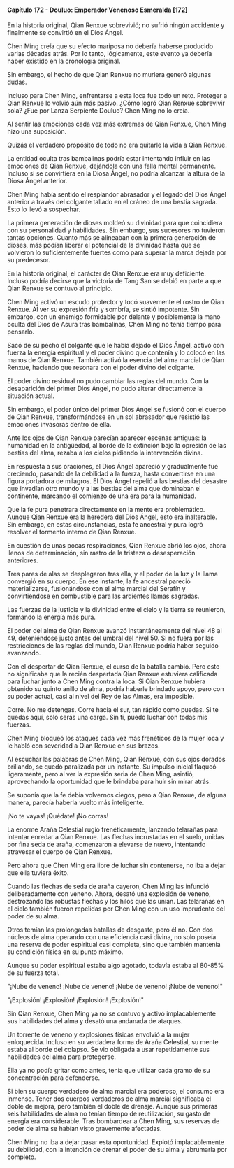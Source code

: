 
#### Capítulo 172 - Douluo: Emperador Venenoso Esmeralda [172]

En la historia original, Qian Renxue sobrevivió; no sufrió ningún accidente y finalmente se convirtió en el Dios Ángel.

Chen Ming creía que su efecto mariposa no debería haberse producido varias décadas atrás. Por lo tanto, lógicamente, este evento ya debería haber existido en la cronología original.

Sin embargo, el hecho de que Qian Renxue no muriera generó algunas dudas.

Incluso para Chen Ming, enfrentarse a esta loca fue todo un reto. Proteger a Qian Renxue lo volvió aún más pasivo. ¿Cómo logró Qian Renxue sobrevivir sola? ¿Fue por Lanza Serpiente Douluo? Chen Ming no lo creía.

Al sentir las emociones cada vez más extremas de Qian Renxue, Chen Ming hizo una suposición.

Quizás el verdadero propósito de todo no era quitarle la vida a Qian Renxue.

La entidad oculta tras bambalinas podría estar intentando influir en las emociones de Qian Renxue, dejándola con una falla mental permanente. Incluso si se convirtiera en la Diosa Ángel, no podría alcanzar la altura de la Diosa Ángel anterior.

Chen Ming había sentido el resplandor abrasador y el legado del Dios Ángel anterior a través del colgante tallado en el cráneo de una bestia sagrada. Esto lo llevó a sospechar.

La primera generación de dioses moldeó su divinidad para que coincidiera con su personalidad y habilidades. Sin embargo, sus sucesores no tuvieron tantas opciones. Cuanto más se alineaban con la primera generación de dioses, más podían liberar el potencial de la divinidad hasta que se volvieron lo suficientemente fuertes como para superar la marca dejada por su predecesor.

En la historia original, el carácter de Qian Renxue era muy deficiente. Incluso podría decirse que la victoria de Tang San se debió en parte a que Qian Renxue se contuvo al principio.

Chen Ming activó un escudo protector y tocó suavemente el rostro de Qian Renxue. Al ver su expresión fría y sombría, se sintió impotente. Sin embargo, con un enemigo formidable por delante y posiblemente la mano oculta del Dios de Asura tras bambalinas, Chen Ming no tenía tiempo para pensarlo.

Sacó de su pecho el colgante que le había dejado el Dios Ángel, activó con fuerza la energía espiritual y el poder divino que contenía y lo colocó en las manos de Qian Renxue. También activó la esencia del alma marcial de Qian Renxue, haciendo que resonara con el poder divino del colgante.

El poder divino residual no pudo cambiar las reglas del mundo. Con la desaparición del primer Dios Ángel, no pudo alterar directamente la situación actual.

Sin embargo, el poder único del primer Dios Ángel se fusionó con el cuerpo de Qian Renxue, transformándose en un sol abrasador que resistió las emociones invasoras dentro de ella.

Ante los ojos de Qian Renxue parecían aparecer escenas antiguas: la humanidad en la antigüedad, al borde de la extinción bajo la opresión de las bestias del alma, rezaba a los cielos pidiendo la intervención divina.

En respuesta a sus oraciones, el Dios Ángel apareció y gradualmente fue creciendo, pasando de la debilidad a la fuerza, hasta convertirse en una figura portadora de milagros. El Dios Ángel repelió a las bestias del desastre que invadían otro mundo y a las bestias del alma que dominaban el continente, marcando el comienzo de una era para la humanidad.

Que la fe pura penetrara directamente en la mente era problemático. Aunque Qian Renxue era la heredera del Dios Ángel, esto era inalterable. Sin embargo, en estas circunstancias, esta fe ancestral y pura logró resolver el tormento interno de Qian Renxue.

En cuestión de unas pocas respiraciones, Qian Renxue abrió los ojos, ahora llenos de determinación, sin rastro de la tristeza o desesperación anteriores.

Tres pares de alas se desplegaron tras ella, y el poder de la luz y la llama convergió en su cuerpo. En ese instante, la fe ancestral pareció materializarse, fusionándose con el alma marcial del Serafín y convirtiéndose en combustible para las ardientes llamas sagradas.

Las fuerzas de la justicia y la divinidad entre el cielo y la tierra se reunieron, formando la energía más pura.

El poder del alma de Qian Renxue avanzó instantáneamente del nivel 48 al 49, deteniéndose justo antes del umbral del nivel 50. Si no fuera por las restricciones de las reglas del mundo, Qian Renxue podría haber seguido avanzando.

Con el despertar de Qian Renxue, el curso de la batalla cambió. Pero esto no significaba que la recién despertada Qian Renxue estuviera calificada para luchar junto a Chen Ming contra la loca. Si Qian Renxue hubiera obtenido su quinto anillo de alma, podría haberle brindado apoyo, pero con su poder actual, casi al nivel del Rey de las Almas, era imposible.

Corre. No me detengas. Corre hacia el sur, tan rápido como puedas. Si te quedas aquí, solo serás una carga. Sin ti, puedo luchar con todas mis fuerzas.

Chen Ming bloqueó los ataques cada vez más frenéticos de la mujer loca y le habló con severidad a Qian Renxue en sus brazos.

Al escuchar las palabras de Chen Ming, Qian Renxue, con sus ojos dorados brillando, se quedó paralizada por un instante. Su impulso inicial flaqueó ligeramente, pero al ver la expresión seria de Chen Ming, asintió, aprovechando la oportunidad que le brindaba para huir sin mirar atrás.

Se suponía que la fe debía volvernos ciegos, pero a Qian Renxue, de alguna manera, parecía haberla vuelto más inteligente.

¡No te vayas! ¡Quédate! ¡No corras!

La enorme Araña Celestial rugió frenéticamente, lanzando telarañas para intentar enredar a Qian Renxue. Las flechas incrustadas en el suelo, unidas por fina seda de araña, comenzaron a elevarse de nuevo, intentando atravesar el cuerpo de Qian Renxue.

Pero ahora que Chen Ming era libre de luchar sin contenerse, no iba a dejar que ella tuviera éxito.

Cuando las flechas de seda de araña cayeron, Chen Ming las infundió deliberadamente con veneno. Ahora, desató una explosión de veneno, destrozando las robustas flechas y los hilos que las unían. Las telarañas en el cielo también fueron repelidas por Chen Ming con un uso imprudente del poder de su alma.

Otros temían las prolongadas batallas de desgaste, pero él no. Con dos núcleos de alma operando con una eficiencia casi divina, no solo poseía una reserva de poder espiritual casi completa, sino que también mantenía su condición física en su punto máximo.

Aunque su poder espiritual estaba algo agotado, todavía estaba al 80-85% de su fuerza total.

"¡Nube de veneno! ¡Nube de veneno! ¡Nube de veneno! ¡Nube de veneno!"

"¡Explosión! ¡Explosión! ¡Explosión! ¡Explosión!"

Sin Qian Renxue, Chen Ming ya no se contuvo y activó implacablemente sus habilidades del alma y desató una andanada de ataques.

Un torrente de veneno y explosiones físicas envolvió a la mujer enloquecida. Incluso en su verdadera forma de Araña Celestial, su mente estaba al borde del colapso. Se vio obligada a usar repetidamente sus habilidades del alma para protegerse.

Ella ya no podía gritar como antes, tenía que utilizar cada gramo de su concentración para defenderse.

Si bien su cuerpo verdadero de alma marcial era poderoso, el consumo era inmenso. Tener dos cuerpos verdaderos de alma marcial significaba el doble de mejora, pero también el doble de drenaje. Aunque sus primeras seis habilidades de alma no tenían tiempo de reutilización, su gasto de energía era considerable. Tras bombardear a Chen Ming, sus reservas de poder de alma se habían visto gravemente afectadas.

Chen Ming no iba a dejar pasar esta oportunidad. Explotó implacablemente su debilidad, con la intención de drenar el poder de su alma y abrumarla por completo.